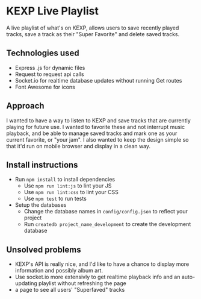 # KEXP Live Playlist

A live playlist of what's on KEXP, allows users to save recently played tracks, save a track as their "Super Favorite" and delete saved tracks.

## Technologies used
* Express .js for dynamic files
* Request to request api calls
* Socket.io for realtime database updates without running Get routes
* Font Awesome for icons

## Approach

I wanted to have a way to listen to KEXP and save tracks that are currently playing for future use. I wanted to favorite these and not interrupt music playback, and be able to manage saved tracks and mark one as your current favorite, or "your jam". I also wanted to keep the design simple so that it'd run on mobile browser and display in a clean way.

## Install instructions

* Run `npm install` to install dependencies
  * Use `npm run lint:js` to lint your JS
  * Use `npm run lint:css` to lint your CSS
  * Use `npm test` to run tests
* Setup the databases
  * Change the database names in `config/config.json` to reflect your project
  * Run `createdb project_name_development` to create the development database

## Unsolved problems

* KEXP's API is really nice, and I'd like to have a chance to display more information and possibly album art. 
* Use socket.io more extensivly to get realtime playback info and an auto-updating playlist without refreshing the page
* a page to see all users' "Superfaved" tracks
